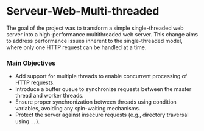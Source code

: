 # Serveur-Web-Multi-threaded

The goal of the project was to transform a simple single-threaded web server into a high-performance multithreaded web server. This change aims to address performance issues inherent to the single-threaded model, where only one HTTP request can be handled at a time.

### Main Objectives

- Add support for multiple threads to enable concurrent processing of HTTP requests.
- Introduce a buffer queue to synchronize requests between the master thread and worker threads.
- Ensure proper synchronization between threads using condition variables, avoiding any spin-waiting mechanisms.
- Protect the server against insecure requests (e.g., directory traversal using `..`).
